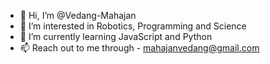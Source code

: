 - 👋 Hi, I’m @Vedang-Mahajan
- 🤖 I’m interested in Robotics, Programming and Science
- 🐍 I’m currently learning JavaScript and Python
- 📫 Reach out to me through - mahajanvedang@gmail.com

<!---
Vedang-Mahajan/Vedang-Mahajan is a ✨ special ✨ repository because its `README.md` (this file) appears on your GitHub profile.
You can click the Preview link to take a look at your changes.
--->
